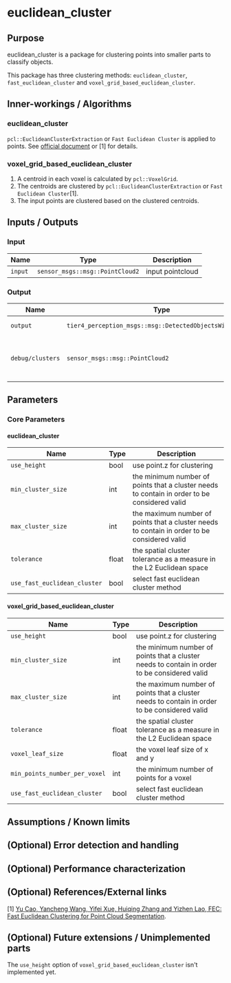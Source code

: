 # euclidean_cluster

## Purpose

euclidean_cluster is a package for clustering points into smaller parts to classify objects.

This package has three clustering methods: `euclidean_cluster`, `fast_euclidean_cluster` and `voxel_grid_based_euclidean_cluster`.

## Inner-workings / Algorithms

### euclidean_cluster

`pcl::EuclideanClusterExtraction` or `Fast Euclidean Cluster` is applied to points. See [official document](https://pcl.readthedocs.io/en/latest/cluster_extraction.html) or [1] for details.

### voxel_grid_based_euclidean_cluster

1. A centroid in each voxel is calculated by `pcl::VoxelGrid`.
2. The centroids are clustered by `pcl::EuclideanClusterExtraction` or `Fast Euclidean Cluster`[1].
3. The input points are clustered based on the clustered centroids.

## Inputs / Outputs

### Input

| Name    | Type                            | Description      |
| ------- | ------------------------------- | ---------------- |
| `input` | `sensor_msgs::msg::PointCloud2` | input pointcloud |

### Output

| Name             | Type                                                     | Description                                  |
| ---------------- | -------------------------------------------------------- | -------------------------------------------- |
| `output`         | `tier4_perception_msgs::msg::DetectedObjectsWithFeature` | cluster pointcloud                           |
| `debug/clusters` | `sensor_msgs::msg::PointCloud2`                          | colored cluster pointcloud for visualization |

## Parameters

### Core Parameters

#### euclidean_cluster

| Name                         | Type  | Description                                                                                  |
| ---------------------------- | ----- | -------------------------------------------------------------------------------------------- |
| `use_height`                 | bool  | use point.z for clustering                                                                   |
| `min_cluster_size`           | int   | the minimum number of points that a cluster needs to contain in order to be considered valid |
| `max_cluster_size`           | int   | the maximum number of points that a cluster needs to contain in order to be considered valid |
| `tolerance`                  | float | the spatial cluster tolerance as a measure in the L2 Euclidean space                         |
| `use_fast_euclidean_cluster` | bool  | select fast euclidean cluster method                                                         |

#### voxel_grid_based_euclidean_cluster

| Name                          | Type  | Description                                                                                  |
| ----------------------------- | ----- | -------------------------------------------------------------------------------------------- |
| `use_height`                  | bool  | use point.z for clustering                                                                   |
| `min_cluster_size`            | int   | the minimum number of points that a cluster needs to contain in order to be considered valid |
| `max_cluster_size`            | int   | the maximum number of points that a cluster needs to contain in order to be considered valid |
| `tolerance`                   | float | the spatial cluster tolerance as a measure in the L2 Euclidean space                         |
| `voxel_leaf_size`             | float | the voxel leaf size of x and y                                                               |
| `min_points_number_per_voxel` | int   | the minimum number of points for a voxel                                                     |
| `use_fast_euclidean_cluster`  | bool  | select fast euclidean cluster method                                                         |

## Assumptions / Known limits

<!-- Write assumptions and limitations of your implementation.

Example:
  This algorithm assumes obstacles are not moving, so if they rapidly move after the vehicle started to avoid them, it might collide with them.
  Also, this algorithm doesn't care about blind spots. In general, since too close obstacles aren't visible due to the sensing performance limit, please take enough margin to obstacles.
-->

## (Optional) Error detection and handling

<!-- Write how to detect errors and how to recover from them.

Example:
  This package can handle up to 20 obstacles. If more obstacles found, this node will give up and raise diagnostic errors.
-->

## (Optional) Performance characterization

<!-- Write performance information like complexity. If it wouldn't be the bottleneck, not necessary.

Example:
  ### Complexity

  This algorithm is O(N).

  ### Processing time

  ...
-->

## (Optional) References/External links

[1] [Yu Cao, Yancheng Wang, Yifei Xue, Huiqing Zhang and Yizhen Lao, FEC: Fast Euclidean Clustering for Point Cloud Segmentation](https://doi.org/10.3390/drones6110325).

## (Optional) Future extensions / Unimplemented parts

The `use_height` option of `voxel_grid_based_euclidean_cluster` isn't implemented yet.
